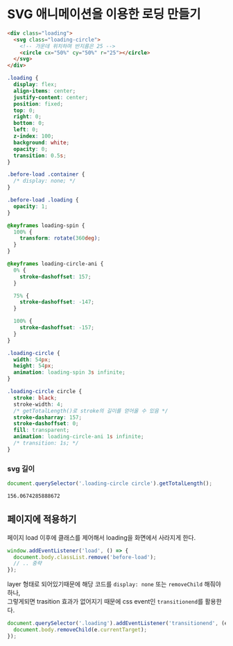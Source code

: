 # SVG 애니메이션을 이용한 로딩 만들기

```html
<div class="loading">
  <svg class="loading-circle">
    <!-- 가운데 위치하며 반지름은 25 -->
    <circle cx="50%" cy="50%" r="25"></circle>
  </svg>
</div>
```

```css
.loading {
  display: flex;
  align-items: center;
  justify-content: center;
  position: fixed;
  top: 0;
  right: 0;
  bottom: 0;
  left: 0;
  z-index: 100;
  background: white;
  opacity: 0;
  transition: 0.5s;
}

.before-load .container {
  /* display: none; */
}

.before-load .loading {
  opacity: 1;
}

@keyframes loading-spin {
  100% {
    transform: rotate(360deg);
  }
}

@keyframes loading-circle-ani {
  0% {
    stroke-dashoffset: 157;
  }

  75% {
    stroke-dashoffset: -147;
  }

  100% {
    stroke-dashoffset: -157;
  }
}

.loading-circle {
  width: 54px;
  height: 54px;
  animation: loading-spin 3s infinite;
}

.loading-circle circle {
  stroke: black;
  stroke-width: 4;
  /* getTotalLength()로 stroke의 길이를 얻어올 수 있음 */
  stroke-dasharray: 157;
  stroke-dashoffset: 0;
  fill: transparent;
  animation: loading-circle-ani 1s infinite;
  /* transition: 1s; */
}
```

### svg 길이
```javascript
document.querySelector('.loading-circle circle').getTotalLength();
```
```bash
156.0674285888672
```

## 페이지에 적용하기

페이지 load 이후에 클래스를 제어해서 loading을 화면에서 사라지게 한다.

```javascript
window.addEventListener('load', () => {
  document.body.classList.remove('before-load');
  // .. 중략
});
```

layer 형태로 되어있기때문에 해당 코드를 `display: none` 또는 `removeChild` 해줘야하나,  
그렇게되면 trasition 효과가 없어지기 때문에 css event인 `transitionend`를 활용한다.

```javascript
document.querySelector('.loading').addEventListener('transitionend', (e) => {
  document.body.removeChild(e.currentTarget);
});
```